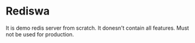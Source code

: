 # Rediswa

It is demo redis server from scratch. It donesn't contain all features.
Must not be used for production.
